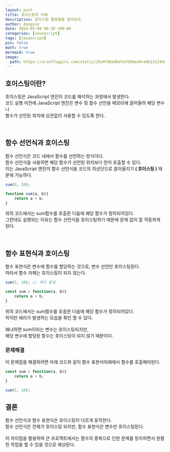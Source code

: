 ```yaml
---
layout: post
title: 호이스팅의 이해
description: 호이스팅 활용법을 알아보자.
author: dongsin
date: 2024-05-09 00:30 +09:00
categories: [Javascript]
tags: [Javascript]
pin: false
math: true
mermaid: true
image:
  path: https://arielfuggini.com/static/29a9f86a9bd7efd96ee9ce8b13124303/a41d1/javascript.jpg
---
```



## 호이스팅이란?
호이스팅은 JavaScript 엔진이 코드를 해석하는 과정에서 발생한다. <br />
코드 실행 이전에 JavaScript 엔진은 변수 및 함수 선언을 메모리에 끌어올려 해당 변수나 <br />
함수가 선언된 위치에 상관없이 사용할 수 있도록 한다.

<br />

## 함수 선언식과 호이스팅

함수 선언식은 코드 내에서 함수를 선언하는 방식이다. <br />
함수 선언식을 사용하면 해당 함수가 선언된 위치보다 먼저 호출할 수 있다. <br />
이는 JavaScript 엔진이 함수 선언식을 코드의 최상단으로 끌어올리기 **( 호이스팅 )** 때문에 가능하다.

```js
sum(5, 10);

function sum(a, b){
    return a + b;
}
```
위의 코드에서는 sum함수를 호출한 다음에 해당 함수가 정의되어있다.<br />
그런데도 실행되는 이유는 함수 선언식을 호이스팅하기 때문에 문제 없이 잘 작동하게 된다.<br />

<br />

## 함수 표현식과 호이스팅
함수 표현식은 변수에 함수를 할당하는 것으로, 변수 선언만 호이스팅된다.<br />
따라서 함수 자체는 호이스팅이 되지 않는다.

```js
sum(5, 10); // 에러 발생

const sum = function(a, b){
    return a + b;
}
```

위의 코드에서는 sum함수를 호출한 다음에 해당 함수가 정의되어있다. <br />
하지만 에러가 발생하는 모습을 확인 할 수 있다.<br />
<br />
왜냐하면 sum이라는 변수는 호이스팅되지만,<br />
해당 변수에 할당된 함수는 호이스팅이 되지 않기 때문이다.<br />

### 문제해결

이 문제점을 해결하려면 아래 코드와 같이 함수 표현식아래에서 함수를 호출해야된다.
```js
const sum = function(a, b){
    return a + b;
}

sum(5, 10);
```

## 결론
함수 선언식과 함수 표현식은 호이스팅이 다르게 동작한다. <br />
함수 선언식은 전체가 호이스팅 되지만, 함수 표현식은 변수만 호이스팅된다.<br />
<br />
이 차이점을 활용하여 큰 프로젝트에서는 함수의 중복으로 인한 문제를 방지하면서 원활한 작업을 할 수 있을 것으로 예상된다.


